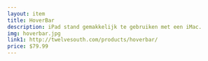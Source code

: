 ```yaml
--- 
layout: item
title: HoverBar
description: iPad stand gemakkelijk te gebruiken met een iMac.
img: hoverbar.jpg
link1: http://twelvesouth.com/products/hoverbar/
price: $79.99
---
```

